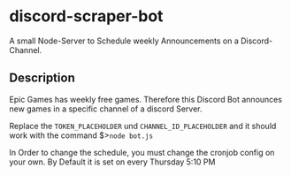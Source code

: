 # discord-scraper-bot

A small Node-Server to Schedule weekly Announcements on a Discord-Channel.
## Description
Epic Games has weekly free games. Therefore this Discord Bot 
announces new games in a specific channel of a discord Server.

Replace the ``TOKEN_PLACEHOLDER`` und ``CHANNEL_ID_PLACEHOLDER`` and it should work with the command $>``node bot.js``

In Order to change the schedule, you must change the cronjob config on your own.
By Default it is set on every Thursday 5:10 PM
